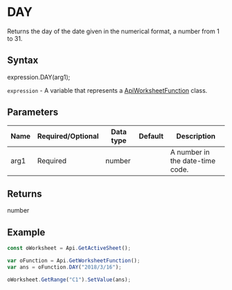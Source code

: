 # DAY

Returns the day of the date given in the numerical format, a number from 1 to 31.

## Syntax

expression.DAY(arg1);

`expression` - A variable that represents a [ApiWorksheetFunction](../ApiWorksheetFunction.md) class.

## Parameters

| **Name** | **Required/Optional** | **Data type** | **Default** | **Description** |
| ------------- | ------------- | ------------- | ------------- | ------------- |
| arg1 | Required | number |  | A number in the date-time code. |

## Returns

number

## Example



```javascript
const oWorksheet = Api.GetActiveSheet();

var oFunction = Api.GetWorksheetFunction();
var ans = oFunction.DAY("2018/3/16"); 

oWorksheet.GetRange("C1").SetValue(ans);

```
